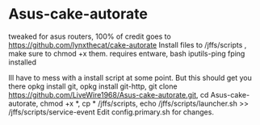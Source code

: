 # Asus-cake-autorate
tweaked for asus routers, 100% of credit goes to https://github.com/lynxthecat/cake-autorate
Install files to /jffs/scripts , make sure to chmod +x them.
requires entware, bash iputils-ping fping installed

 Ill have to mess with a install script at some point. But this should get you there
opkg install git,
opkg install git-http,
git clone https://github.com/LiveWire1968/Asus-cake-autorate.git,
cd Asus-cake-autorate,
chmod +x *,
cp * /jffs/scripts,
echo /jffs/scripts/launcher.sh >> /jffs/scripts/service-event
Edit config.primary.sh for changes.
